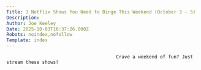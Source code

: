 ```yaml
---
Title: 3 Netflix Shows You Need to Binge This Weekend (October 3 - 5)
Description: 
Author: Joe Keeley
Date: 2025-10-03T16:37:26.000Z
Robots: noindex,nofollow
Template: index
---
```


                                            Crave a weekend of fun? Just stream these shows!
                                        